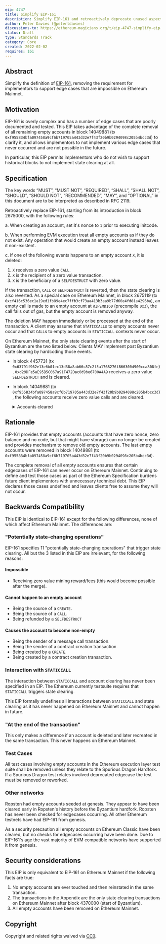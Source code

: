 ```yaml
---
eip: 4747
title: Simplify EIP-161
description: Simplify EIP-161 and retroactively deprecate unused aspects of it
author: Peter Davies (@petertdavies)
discussions-to: https://ethereum-magicians.org/t/eip-4747-simplify-eip-161/8246
status: Draft
type: Standards Track
category: Core
created: 2022-02-02
requires: 161
---
```



## Abstract

Simplify the definition of [EIP-161](./eip-161.md), removing the requirement for implementors to support edge cases that are impossible on Ethereum Mainnet.

## Motivation

EIP-161 is overly complex and has a number of edge cases that are poorly documented and tested. This EIP takes advantage of the complete removal of all remaining empty accounts in block 14049881 (tx `0xf955834bfa097458a9cf6b719705a443d32e7f43f20b9b0294098c205b4bcc3d`) to clarify it, and allows implementors to not implement various edge cases that never occurred and are not possible in the future.

In particular, this EIP permits implementors who do not wish to support historical blocks to not implement state clearing at all.

## Specification
The key words “MUST”, “MUST NOT”, “REQUIRED”, “SHALL”, “SHALL NOT”, “SHOULD”, “SHOULD NOT”, “RECOMMENDED”, “MAY”, and “OPTIONAL” in this document are to be interpreted as described in RFC 2119.

Retroactively replace EIP-161, starting from its introduction in block 2675000, with the following rules:

a. When creating an account, set it's nonce to `1` prior to executing initcode.

b. When performing EVM execution treat all empty accounts as if they do not exist. Any operation that would create an empty account instead leaves it non-existent.

c. If one of the following events happens to an empty account `X`, it is deleted:

1. `X` receives a zero value `CALL`.
2. `X` is the recipient of a zero value transaction.
3. `X` is the beneficiary of a `SELFDESTRUCT` with zero value.

If the transaction, `CALL` or `SELFDESTRUCT` is reverted, then the state clearing is also reverted. As a special case on Ethereum Mainnet, in block 2675119 (tx `0xcf416c536ec1a19ed1fb89e4ec7ffb3cf73aa413b3aa9b77d60e4fd81a4296ba`), an empty call is made to an empty account at `RIPEMD160` (precompile `0x3`), the call fails out of gas, but the empty account is removed anyway.

The deletion MAY happen immediately or be processed at the end of the transaction. A client may assume that `STATICCALL`s to empty accounts never occur and that `CALL`s to empty accounts in `STATICCALL` contexts never occur.

On Ethereum Mainnet, the only state clearing events after the start of Byzantium are the two listed below. Clients MAY implement post Byzantium state clearing by hardcoding those events.

* In block 4457731 (tx `0x63791f962e13e6b01ec13d38a8ab66c87c2f5a1768276f866300d900cca808fe`), `0xd29DFe5aE95B5C067a91F472Dac0d9be6700A4A9` receives a zero value `SELFDESTRUCT` and is cleared.

* In block 14049881 (tx `0xf955834bfa097458a9cf6b719705a443d32e7f43f20b9b0294098c205b4bcc3d`), the following accounts receive zero value calls and are cleared.
    <details>
    <summary>Accounts cleared</summary>

    ```
    0x01a3dd7d158e3b4c9d8d2af0ddcf3df0f5e14463
    0x0366c731dd7c095dc08896806765a649c6c0885a
    0x056c68da52395f1d42c5ba15c4fb956146a4f2c1
    0x070ba92497cd4b88a8a9a60795ca7d7f7de0faa3
    0x07a1648ce2bed6721a5d25de3c228a296d03fd52
    0x07b14ba68f474529cc0bd6a9bffee2bc4090d185
    0x07ea32232e37d44134a3071319d228bdab249a60
    0x096b7382500fa11c22c54c0422c5e38899a2e933
    0x09f3200441bd60522bcf28f3666f8e8dbd19fb62
    0x0ad0f3c60696adece09367a9a11c968fb88560bb
    0x0af6181e1db22071f38fc162e1610e29d288de04
    0x0cdc7fef8f8d0ee77360060930aada1263b26ff7
    0x0dac3d571eb5b884a2550db2791d5ac1efca306b
    0x0ec857faba49392080b68dd5074d85f34724d04a
    0x0f5054f9c674b37d15915ca8925f231edb3afa8c
    0x0f78d535e1faad9a982dca2a76d16da4649f7021
    0x104c5b235166f26df54f52666d5e77d9e03e353e
    0x106b47175965b6d607008544267c91490672a54f
    0x1223d5c03b4d52ebed43f781251098c9138c3dd7
    0x1251d13cde439378349f039379e83c2641b6269f
    0x12c814cebee6bb08a5d1b9d009332bf8b536d645
    0x150c63df3da35e590a6d2f7accf2e6f241ea5f1a
    0x15ddf20e4eb8b53b823bc45c9bad2670aad907dd
    0x1712b1c428f89bc695b1871abfff6b5097350150
    0x178df2e27b781f024e90ab0abe9cff7e2f66a5fc
    0x1c2bd83dc29095173c4bcc14927811f5141c1373
    0x1d12f2fad3603ea871fcb13ac3e30674f9ad903f
    0x1f7391b6881b6f025aef25cff737ff3fcb9d7660
    0x219a3d724f596a4b75656e9b1569289c71782804
    0x21a7fd9228c46ec72f926978f791fc8bfcd277fa
    0x23acb760cebd01fe7c92361274a4077d37b59f4c
    0x23b249eeeeedd86bc40349f8bb8e2df34bd28f78
    0x28d006b1a2309e957005ee575f422af8034f93df
    0x28ef72d5614b2833d645aecf8ef7add075eb21e2
    0x292966802ffedb6f34f2c8c59df35c9d8f612c24
    0x2c2661ddd320017138075aba06999440a902695f
    0x2c632be2dc2f47affd07bfce91bd4a27c02f4563
    0x2f86de22ced85a7dd0d680fc4266929a72775e27
    0x2fa04f15123025ab487dce71668f5265649d0598
    0x30f78fd12c17855453e0db166fecf684bb239b8c
    0x31534e95353323209cd18ad35c22c2528db6d164
    0x336e0e1a14e0136c02bf8dcf0a9a3fe408548262
    0x340399588bba5b843883d1ad7afd771a3651447a
    0x341d2b82d0924ef42d75ce053654295d34839459
    0x34c2b8975b47e13818f496cf80b40566798cf968
    0x370e67f45db9c18d6551000e6c0918bc8d346ebf
    0x37149dae898296173d309f1de6981922ec1dc495
    0x377cb0d3427af7f06df47d2ab420458834bed1fc
    0x3d473af3e6ce45183c781b414e8a9edcb8b26f72
    0x42794c1d807079e16735e47e193825cec80ee28c
    0x45603aa97b67965b42b38ddc8884373edbcf2d56
    0x465cb9df2f6d3c8a1c1ce3f2338823f0638fefa5
    0x49fbe69c2897bce0340b5983a0f719213a8c6e6f
    0x4a84cbd3ef642e301aa59bedf4fa4d28e24e6204
    0x4d4d551bd6244b854e732572902f19f4ccaa6996
    0x4f62af4ec150ea121859b3368e6a61fb7bcf9002
    0x4fd1c530f73ddfff5c609a4a8b25af6ca489d1fd
    0x50010a4f0e429b398c66876dea7694d5f8b1a639
    0x522c9f65bc77ad9eed6bcdc3ec220236451c9583
    0x52b30ca3c2f8656e2c022e896bef7fad9a0449ca
    0x537a7030ecd9d159e8231ce31b0c2e83b4f9ed75
    0x5483a4c5583d5ba3db23676a3db346f47ba357e1
    0x55ec1a78a1187428dc0c67cbb77ae9fbdd61cc2a
    0x56cc1c0aadc2b8beb71f1ac61f03645483abe165
    0x58bea8cea61fad5c453731aaeed377f3d77a04cc
    0x58f632327fbc4f449bda3bd51e13f590e67a8627
    0x59d122afcbd68c731de85c2597004c6ddafbc7ed
    0x5da0228024cc084b9475470a7b7ae1d478d51bb7
    0x5e51d6621883afcbd4e999b93180a96909bdc766
    0x5e9a0a1bdfdd868706f4554aae21bb2c46da32c2
    0x5f3f0d3215db85faa693d99acfb03cca66556671
    0x5f6aa25f22edb2347b464312e2508cbc4c6e0162
    0x6006f79e4104850ab7c9b0f75918c1e2cf6311df
    0x60f5da58bccb716f58b5759a06fc2167fe237c26
    0x62d3a444d0af59f9de79f8abeb5c942fcfbfbef5
    0x630ea66c8c5dc205d45a978573fa86df5af1fe7a
    0x6464f0f96a29934087a955c67a6b53d5ed852e49
    0x6653cedb0b7f51c4b0c44079eb45c514df24ecfd
    0x66d69ac12b573299f36b108792be75a1e2ccdfdc
    0x690ed837d25b46dbf46727fcda7392d997c2bc97
    0x696eecbc97189c5b2a8245a8e32517db9960c171
    0x69aaff0b7babe85e0a95adfc540e689399db7f24
    0x6b71d2ceab5678b607aa1e69b6781f5c7abc9aaf
    0x6e03d9cce9d60f3e9f2597e13cd4c54c55330cfd
    0x6e278cfecfe96fa5e6d5411ba6eeb765dff4f118
    0x6e557f01c9dcb573b03909c9a5b3528aec263472
    0x6ec268f8bef9c685d7e04d5cdb61fbb544869a9f
    0x6f2ba051b3ce06a90705c22e0241c2b7e32c1af0
    0x7063732ced55cfa08aea520f3fe200c39b3df0f5
    0x7073a17a0172dfb1e46a62f054d11a775aeac32e
    0x71d3718cfa0f9ee8173688fe52bb499e1f36534b
    0x74e20aec156674945894d404f8dea602570e62f5
    0x783e45c2989e675ffc9d067914d7de3ff68aee58
    0x7a5f843f884bb15d070806e1ff59b6c6f74bbe2d
    0x7c6b1706c86ea76a0e232324f249e1508ca2dfda
    0x7d23a23584c83c1f6636124255cfd8e9cfc0e529
    0x7e8b5df0dec9168741c93d52d7045aca7ea632d3
    0x7ec5da0f1036750688084252b802befe41551205
    0x82c9fcef4dd2d374b000063d4899a38a7219cdc7
    0x82fa2ab30a566ceeac987eb5510485be9382f130
    0x83d927aca3266f94e8163eaa32700c70e9b76e6e
    0x8476f7e193c930f21e88dae84888e0d8bfaf3ed8
    0x85ec166cb81f5010b4a8d365821473dac0c0aa88
    0x8883c55943d5caf06b6484de9c1d73da8307cd82
    0x8c07456cffd4254c89aaaa9d4e95c8b3e36c2a3b
    0x8fef965e5db6f7f1a165008499e8b7901cd766b2
    0x9018e2967c15e1faed9b5d6439522f075535a683
    0x903f1d8a086c6af1afe24648b6409aade83c4340
    0x9127c398827d8db6b6d5f17b71f5db69d06e8b74
    0x917b5be6e3acd96d40a33c13e6748e4a88576c6d
    0x91edfd05112f0bc9d6cd43b65361713a50e9eb7f
    0x93026a2c4a0bc69de31515070bf086e0c1f789e5
    0x94863bbbc12ec5be148f60a7020fd49236fc1937
    0x94befc001e203f141462f16bde60873bcefae401
    0x94c408cf5934f241d4fdd55ff3825131635c6af2
    0x94cfdec548de92301735dc0b82d8e1f79404ff94
    0x96527f3311f44340887c926acc16f0997eb3b955
    0x974117faf194885c01513e8d87b38a2291083ed5
    0x993424827a5fb2fa97818814ea4027e28150f187
    0x9a6f30a5cb46840076edd780da2dbb4bc7c39f24
    0x9a74a096b0bb82adfd28494107f2c07f4545723e
    0x9af82ec46185641c0ea44679aac8a7e7570be202
    0x9e2287a60ed85f6bd80c62c1b7b4130ea1b521dd
    0x9fee5b81ee0cbf34c18c52061f1b257d4ccb2702
    0xa017226377e775af8e56450301cc035ae72267f8
    0xa1b423e024daf925f25296ea2efcf009cc328873
    0xa23c0cbfe59e8650277ffa635c59f287cece9087
    0xa340b7625eec76b372f2c317fe08a7733f05d09c
    0xa4cb6be13c2eace6c0f1157553e3c446f7b38b10
    0xa54326267784fae3ffd6800af38099753bb7f470
    0xa580086125d040fddd3af9d563285bd0ec4d13e3
    0xa88fc7a34ca36b952aa45d94c1e13155042b5e7d
    0xac8f4ce2e4eff39c738bf1941350b3b57e8eec4f
    0xacb17dca110db022b1aceb5399acba1e9bf577e3
    0xae0b03c8d8bf9cf71eda758e9e8b59c70a3b4580
    0xae365ff4b0c64413baf6f7dfdb5cd3fb65ad1376
    0xaf7e60d02b425b54730b7281a97d1640233704b0
    0xaf9846f8098656e7c2f0e53e9ff7d38ec7b7f679
    0xb2784c0a95e9b6b865aca13556fb32e2f37cb775
    0xb385fa211cd08326ff84b0d4f37cc8c3735aa3aa
    0xb3fb883cbbccb0551daf1507f87426fd38da087e
    0xb6515cfb82fa877fbadae5a87006a8d3deeeb7c9
    0xb78c4f0b8c9ec0b3058724eca65292d0d65586b9
    0xba25f341e16ee81ab80ea246d45bdead7cc339e5
    0xbab14024437285c2e3b3c521abff96b0ef2e919f
    0xbaf0996297cc70fca1bee30162eabcd892f0574a
    0xbb01ea95321a94242c89479995b7e3f264cb46a0
    0xc1b37a3b7f76947e24cc2470e0e948aab0181346
    0xc24431c1a1147456414355b1f1769de450e524da
    0xc467b893e29277f9b62b4ed6c9ba054bd8225bff
    0xc4bc101a168ea2228973a65564a7d40a68528dd2
    0xc784626571c2c25cd2cfe24192a149cad86d40d8
    0xc7acf90a9f442855b8f291288bb5fb612536ed9b
    0xc9956593dbfb46cfd24686a365b34051a55abce6
    0xca2eb2af7dd7a90777c8c6456efcc00fe56dbd6f
    0xcb4bb078edaae9393c8da27b809aa9c0f4c920b7
    0xcc8f68e8e2d8196e2ecd0caf2f35b1611739a21f
    0xcd67903318a805d63fe79bf9b8401c1b79c6babf
    0xcd7a2fe9cb80c95b03950daf5b6d476bec9ac24d
    0xd09476f5ee7979becca8ffe6dc22a72565fc3cea
    0xd1c4bd2b583f445354d1b644ea4b8353f2d23048
    0xd32bb8bceafc89ff59ba43ce8b6cd65bb06dd7b0
    0xd49e9fa792db9d9398c57eabf94ba1b2c709ace7
    0xd6b862cf0d009bde0f020ab9d8f96e475069c5c6
    0xd747c05d9c8057db608ef7aedabf07e4db0bbe97
    0xdb9b40d1b691ced3680e539261b6bc195388b3c0
    0xdbcc502093cadd0feb709708c633e2427aeb9c2d
    0xdc53001181ddc6a279deea6419443ea0ac0aec9c
    0xde3b38cb1050e7b5db39b4cbb2b2b63a1e32cbf6
    0xdf1b687a99216ad4ebf9176983bf165be7b25bbe
    0xe000662c02a02d8b40aabfcd661594312992311d
    0xe30c59e4dc19d7c9ed6eb10d734d4d7ef28403ac
    0xe415114089b4b4933e542a5c79af4b6e6cd7abc9
    0xe47f0a0e93241d390fe9b99de852682522e847bc
    0xe54abbd51e324bf8cf349b6b31c01b043d1ee0e4
    0xe57838f777b11fdc428d9e7e67f1187d6251ba1f
    0xe5e4b26325d0fbf551367f2cf3b5d01caed6abcf
    0xe6655208bd812d833238b560e847014b0aab3b51
    0xe6e16a1023af4a8fe54669f3fce7c406801bb333
    0xe727bba699fbe82a731dad9476b5234d0038cfa1
    0xec361d34a55e24e2f77de7121ae2b7bf11ed0d65
    0xed3bf94976eb11d55b955d1369a478620872b57c
    0xee93ad447fe6a0e2bbac4952e651b21c0175acad
    0xefc5d9cabc0bda8124e1b821e8c86c7e7bf1e4bc
    0xf272f72a00f166f491d994642c8243099b72d2cd
    0xf45f642034bbce869e31b05d1da919125c7331ee
    0xf4883b21724405b19e240f3309a64d16dd89adc7
    0xf5cb2a87ff1095f6d93e7b4bfc1bc47542380550
    0xf6ddd386c4f7f0b460032c8055d7f9c3503d7140
    0xf72093096c81b3e9e991f5b737baec9570a56927
    0xf7412232a7a731bca2e5554c8ee051274373c17c
    0xfc2321dc32c2e6e96a0e41c911fb73a7b278d5c8
    0xfc4dc782bf7e81a2ed5cc0519f80de36e7931bd9
    0xfcde1c261eb257e14491b4e7cb1949a7623c00c5
    0xfd17a22fd80075f2716e93268aa01bcdd7d70b22
    ```
    </details>


## Rationale

EIP-161 provides that empty accounts (accounts that have zero nonce, zero balance and no code, but that might have storage) can no longer be created and provides mechanism to remove old empty accounts. The last empty accounts were removed in block 14049881 (tx `0xf955834bfa097458a9cf6b719705a443d32e7f43f20b9b0294098c205b4bcc3d`).

The complete removal of all empty accounts ensures that certain edgecases of EIP-161 can never occur on Ethereum Mainnet. Continuing to define and test those cases as part of the Ethereum Specification burdens future client implementors with unnecessary technical debt. This EIP declares those cases undefined and leaves clients free to assume they will not occur.

## Backwards Compatibility

This EIP is identical to EIP-161 except for the following differences, none of which affect Ethereum Mainnet. The differences are:

### "Potentially state-changing operations"

EIP-161 specifies 11 "potentially state-changing operations" that trigger state clearing. All but the 3 listed in this EIP are irrelevant, for the following reasons:

#### Impossible

* Receiving zero value mining reward/fees (this would become possible after the merge).

#### Cannot happen to an empty account

* Being the source of a `CREATE`.
* Being the source of a `CALL`.
* Being refunded by a `SELFDESTRUCT`

#### Causes the account to become non-empty

* Being the sender of a message call transaction.
* Being the sender of a contract creation transaction.
* Being created by a `CREATE`.
* Being created by a contract creation transaction.

### Interaction with `STATICCALL`

The interaction between `STATICCALL` and account clearing has never been specified in an EIP. The Ethereum currently testsuite requires that `STATICCALL` triggers state clearing.

This EIP formally undefines all interactions between `STATICCALL` and state clearing as it has never happened on Ethereum Mainnet and cannot happen in future.

### "At the end of the transaction"

This only makes a difference if an account is deleted and later recreated in the same transaction. This never happens on Ethereum Mainnet.

### Test Cases

All test cases involving empty accounts in the Ethereum execution layer test suite shall be removed unless they relate to the Spurious Dragon Hardfork. If a Spurious Dragon test relates involved deprecated edgecase the test must be removed or reworked.

### Other networks

Ropsten had empty accounts seeded at genesis. They appear to have been cleared early in Ropsten's history before the Byzantium hardfork. Ropsten has never been checked for edgecases occurring. All other Ethereum testnets have had EIP-161 from genesis.

As a security precaution all empty accounts on Ethereum Classic have been cleared, but no checks for edgecases occurring have been done. Due to EIP-161's age the vast majority of EVM compatible networks have supported it from genesis.

## Security considerations

This EIP is only equivalent to EIP-161 on Ethereum Mainnet if the following facts are true:

1. No empty accounts are ever touched and then reinstated in the same transaction.
2. The transactions in the Appendix are the only state clearing transactions on Ethereum Mainnet after block 4370000 (start of Byzantium).
3. All empty accounts have been removed on Ethereum Mainnet.

## Copyright
Copyright and related rights waived via [CC0](https://creativecommons.org/publicdomain/zero/1.0/).
